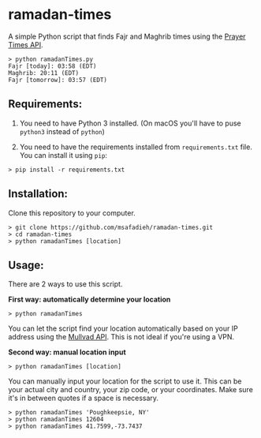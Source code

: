 # ramadan-times

A simple Python script that finds Fajr and Maghrib times using the [Prayer Times API](https://aladhan.com/prayer-times-api).

```
> python ramadanTimes.py
Fajr [today]: 03:58 (EDT)
Maghrib: 20:11 (EDT)
Fajr [tomorrow]: 03:57 (EDT)
```

## Requirements:

1. You need to have Python 3 installed. (On macOS you'll have to puse ```python3``` instead of ```python```)

2. You need to have the requirements installed from ```requirements.txt```  file. You can install it using ```pip```:

```
> pip install -r requirements.txt
```

## Installation:
Clone this repository to your computer.

```
> git clone https://github.com/msafadieh/ramadan-times.git
> cd ramadan-times
> python ramadanTimes [location]
```

## Usage:

There are 2 ways to use this script.

**First way: automatically determine your location**

```
> python ramadanTimes
```

You can let the script find your location automatically based on your IP address using the [Mullvad API](https://am.i.mullvad.net/api). This is not ideal if you're using a VPN.

**Second way: manual location input**

```
> python ramadanTimes [location]
```

You can manually input your location for the script to use it. This can be your actual city and country, your zip code, or your coordinates. Make sure it's in between quotes if a space is necessary.

```
> python ramadanTimes 'Poughkeepsie, NY'
> python ramadanTimes 12604
> python ramadanTimes 41.7599,-73.7437
```

